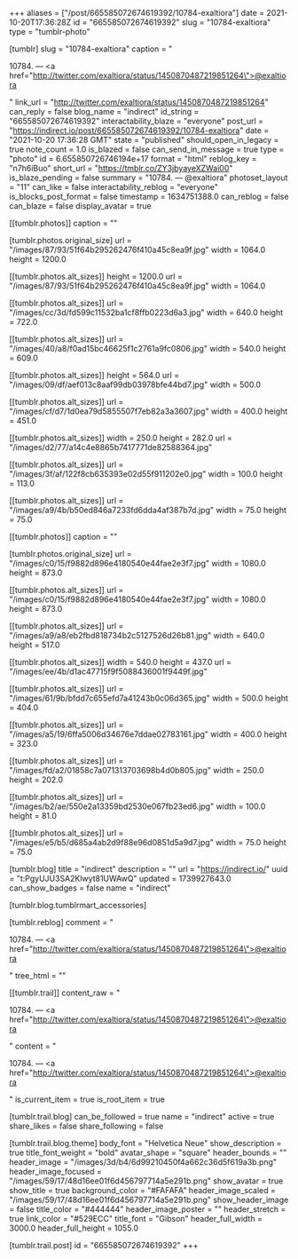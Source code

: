 +++
aliases = ["/post/665585072674619392/10784-exaltiora"]
date = 2021-10-20T17:36:28Z
id = "665585072674619392"
slug = "10784-exaltiora"
type = "tumblr-photo"

[tumblr]
slug = "10784-exaltiora"
caption = "<p>10784. — <a href=\"http://twitter.com/exaltiora/status/1450870487219851264\">@exaltiora</a></p>"
link_url = "http://twitter.com/exaltiora/status/1450870487219851264"
can_reply = false
blog_name = "indirect"
id_string = "665585072674619392"
interactability_blaze = "everyone"
post_url = "https://indirect.io/post/665585072674619392/10784-exaltiora"
date = "2021-10-20 17:36:28 GMT"
state = "published"
should_open_in_legacy = true
note_count = 1.0
is_blazed = false
can_send_in_message = true
type = "photo"
id = 6.655850726746194e+17
format = "html"
reblog_key = "n7h6iBuo"
short_url = "https://tmblr.co/ZY3jbyayeXZWai00"
is_blaze_pending = false
summary = "10784. — @exaltiora"
photoset_layout = "11"
can_like = false
interactability_reblog = "everyone"
is_blocks_post_format = false
timestamp = 1634751388.0
can_reblog = false
can_blaze = false
display_avatar = true

[[tumblr.photos]]
caption = ""

[tumblr.photos.original_size]
url = "/images/87/93/51f64b295262476f410a45c8ea9f.jpg"
width = 1064.0
height = 1200.0

[[tumblr.photos.alt_sizes]]
height = 1200.0
url = "/images/87/93/51f64b295262476f410a45c8ea9f.jpg"
width = 1064.0

[[tumblr.photos.alt_sizes]]
url = "/images/cc/3d/fd599c11532ba1cf8ffb0223d6a3.jpg"
width = 640.0
height = 722.0

[[tumblr.photos.alt_sizes]]
url = "/images/40/a8/f0ad15bc46625f1c2761a9fc0806.jpg"
width = 540.0
height = 609.0

[[tumblr.photos.alt_sizes]]
height = 564.0
url = "/images/09/df/aef013c8aaf99db03978bfe44bd7.jpg"
width = 500.0

[[tumblr.photos.alt_sizes]]
url = "/images/cf/d7/1d0ea79d5855507f7eb82a3a3607.jpg"
width = 400.0
height = 451.0

[[tumblr.photos.alt_sizes]]
width = 250.0
height = 282.0
url = "/images/d2/77/a14c4e8865b7417771de82588364.jpg"

[[tumblr.photos.alt_sizes]]
url = "/images/3f/af/122f8cb635393e02d55f911202e0.jpg"
width = 100.0
height = 113.0

[[tumblr.photos.alt_sizes]]
url = "/images/a9/4b/b50ed846a7233fd6dda4af387b7d.jpg"
width = 75.0
height = 75.0

[[tumblr.photos]]
caption = ""

[tumblr.photos.original_size]
url = "/images/c0/15/f9882d896e4180540e44fae2e3f7.jpg"
width = 1080.0
height = 873.0

[[tumblr.photos.alt_sizes]]
url = "/images/c0/15/f9882d896e4180540e44fae2e3f7.jpg"
width = 1080.0
height = 873.0

[[tumblr.photos.alt_sizes]]
url = "/images/a9/a8/eb2fbd818734b2c5127526d26b81.jpg"
width = 640.0
height = 517.0

[[tumblr.photos.alt_sizes]]
width = 540.0
height = 437.0
url = "/images/ee/4b/d1ac47715f9f5088436001f9449f.jpg"

[[tumblr.photos.alt_sizes]]
url = "/images/61/9b/bfdd7c655efd7a41243b0c06d365.jpg"
width = 500.0
height = 404.0

[[tumblr.photos.alt_sizes]]
url = "/images/a5/19/6ffa5006d34676e7ddae02783161.jpg"
width = 400.0
height = 323.0

[[tumblr.photos.alt_sizes]]
url = "/images/fd/a2/01858c7a071313703698b4d0b805.jpg"
width = 250.0
height = 202.0

[[tumblr.photos.alt_sizes]]
url = "/images/b2/ae/550e2a13359bd2530e067fb23ed6.jpg"
width = 100.0
height = 81.0

[[tumblr.photos.alt_sizes]]
url = "/images/e5/b5/d685a4ab2d9f88e96d0851d5a9d7.jpg"
width = 75.0
height = 75.0

[tumblr.blog]
title = "indirect"
description = ""
url = "https://indirect.io/"
uuid = "t:PgyUJU3SA2Klwyt81UWAwQ"
updated = 1739927643.0
can_show_badges = false
name = "indirect"

[tumblr.blog.tumblrmart_accessories]

[tumblr.reblog]
comment = "<p>10784. — <a href=\"http://twitter.com/exaltiora/status/1450870487219851264\">@exaltiora</a></p>"
tree_html = ""

[[tumblr.trail]]
content_raw = "<p>10784. — <a href=\"http://twitter.com/exaltiora/status/1450870487219851264\">@exaltiora</a></p>"
content = "<p>10784. &mdash; <a href=\"http://twitter.com/exaltiora/status/1450870487219851264\">@exaltiora</a></p>"
is_current_item = true
is_root_item = true

[tumblr.trail.blog]
can_be_followed = true
name = "indirect"
active = true
share_likes = false
share_following = false

[tumblr.trail.blog.theme]
body_font = "Helvetica Neue"
show_description = true
title_font_weight = "bold"
avatar_shape = "square"
header_bounds = ""
header_image = "/images/3d/b4/6d99210450f4a662c36d5f619a3b.png"
header_image_focused = "/images/59/17/48d16ee01f6d456797714a5e291b.png"
show_avatar = true
show_title = true
background_color = "#FAFAFA"
header_image_scaled = "/images/59/17/48d16ee01f6d456797714a5e291b.png"
show_header_image = false
title_color = "#444444"
header_image_poster = ""
header_stretch = true
link_color = "#529ECC"
title_font = "Gibson"
header_full_width = 3000.0
header_full_height = 1055.0

[tumblr.trail.post]
id = "665585072674619392"
+++
